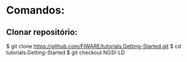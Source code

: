 # Comandos:

## Clonar repositório:
$ git clone https://github.com/FIWARE/tutorials.Getting-Started.git 
$ cd tutorials.Getting-Started 
$ git checkout NGSI-LD
